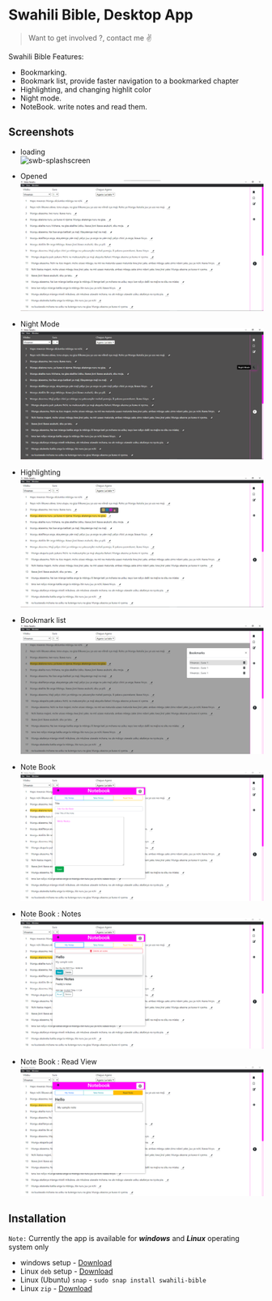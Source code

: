 # Swahili Bible, Desktop App
> Want to get involved ?, contact me ✌

Swahili Bible Features:
 * Bookmarking.
 * Bookmark list, provide faster navigation to a bookmarked chapter
 * Highlighting, and changing highlit color
 * Night mode.
 * NoteBook. write notes and read them.
 
## Screenshots
 - loading <br>
 ![swb-splashscreen](https://user-images.githubusercontent.com/58578902/190982670-891eaadf-4440-425e-aa9b-24fba4f7371c.png)

 - Opened <br>
 ![swb-splashscreen](https://github.com/freddy777-01/swahili_bible/blob/main/screenshots/swb-opened.png)
 
 - Night Mode <br>
 ![swb-splashscreen](https://github.com/freddy777-01/swahili_bible/blob/main/screenshots/night-mode.png)
 
 - Highlighting <br>
 ![swb-splashscreen](https://github.com/freddy777-01/swahili_bible/blob/main/screenshots/highlight.png)
 
 - Bookmark list <br>
  ![swb-splashscreen](https://github.com/freddy777-01/swahili_bible/blob/main/screenshots/bookmark-list.png)
  
 - Note Book <br>
  ![swb-splashscreen](https://github.com/freddy777-01/swahili_bible/blob/main/screenshots/notebook-opened.png)
  
- Note Book : Notes <br>
  ![swb-splashscreen](https://github.com/freddy777-01/swahili_bible/blob/main/screenshots/notebook-note_lists.png)
  
- Note Book : Read View <br>
 ![swb-splashscreen](https://github.com/freddy777-01/swahili_bible/blob/main/screenshots/notebook-read_notes.png)
 
 ## Installation
 `Note:` Currently the app is available for ***windows*** and ***Linux*** operating system only
  * windows setup - [Download](https://github.com/freddy777-01/swahili_bible/releases/download/v1.0.1/swahili_bible.exe)
  * Linux `deb` setup - [Download](https://github.com/freddy777-01/swahili_bible/releases/download/v1.0.1/swahili_bible.deb)
  * Linux (Ubuntu) `snap` - ```sudo snap install swahili-bible```
  * Linux `zip` - [Download](https://github.com/freddy777-01/swahili_bible/releases/download/v1.0.1/swahili_bible.tar.gz)
